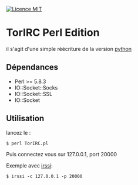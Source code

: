 [![Licence MIT](http://img.shields.io/badge/license-MIT-yellow.svg)](http://opensource.org/licenses/MIT)

# TorIRC Perl Edition
il s'agit d'une simple réécriture de la version [python](https://github.com/GHOSTnew/TorIRC)

## Dépendances

* Perl >= 5.8.3
* IO::Socket::Socks
* IO::Socket::SSL
* IO::Socket

## Utilisation

lancez le :
```
$ perl TorIRC.pl
```

Puis connectez vous sur 127.0.0.1,  port 20000

Exemple avec [irssi](http://irssi.org/):
```
$ irssi -c 127.0.0.1 -p 20000
```
